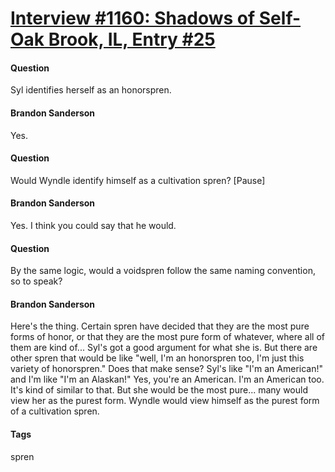 # [Interview #1160: Shadows of Self-Oak Brook, IL, Entry #25](https://www.theoryland.com/intvmain.php?i=1160#25)

#### Question

Syl identifies herself as an honorspren.

#### Brandon Sanderson

Yes.

#### Question

Would Wyndle identify himself as a cultivation spren?
[Pause]

#### Brandon Sanderson

Yes. I think you could say that he would.

#### Question

By the same logic, would a voidspren follow the same naming convention, so to speak?

#### Brandon Sanderson

Here's the thing. Certain spren have decided that they are the most pure forms of honor, or that they are the most pure form of whatever, where all of them are kind of... Syl's got a good argument for what she is. But there are other spren that would be like "well, I'm an honorspren too, I'm just this variety of honorspren." Does that make sense? Syl's like "I'm an American!" and I'm like "I'm an Alaskan!" Yes, you're an American. I'm an American too. It's kind of similar to that. But she would be the most pure... many would view her as the purest form. Wyndle would view himself as the purest form of a cultivation spren.

#### Tags

spren

